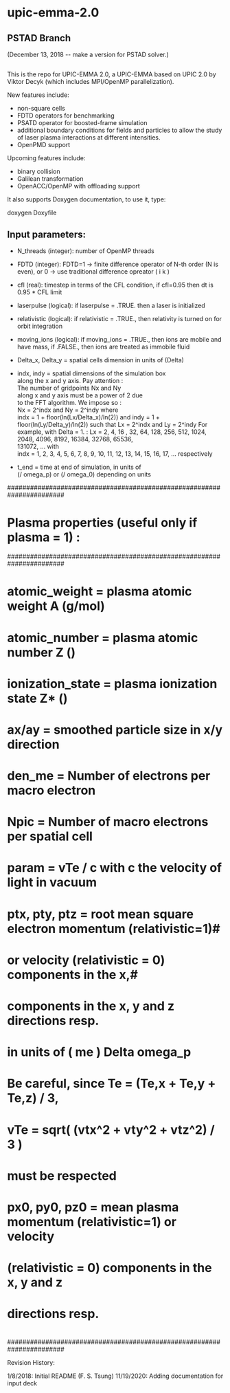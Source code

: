 # upic-emma-2.0

## PSTAD Branch

(December 13, 2018 -- make a version for PSTAD solver.)

##


This is the repo for UPIC-EMMA 2.0, a UPIC-EMMA based on UPIC 2.0 by Viktor Decyk (which includes MPI/OpenMP parallelization). 

New features include:

* non-square cells
* FDTD operators for benchmarking
* PSATD operator for boosted-frame simulation
* additional boundary conditions for fields and particles to allow the study of laser plasma interactions at different intensities.
* OpenPMD support

Upcoming features include:

* binary collision
* Galilean transformation
* OpenACC/OpenMP with offloading support



It also supports Doxygen documentation, to use it, type:

doxygen Doxyfile



## Input parameters:

* N_threads (integer): number of OpenMP threads
* FDTD (integer): FDTD=1 -> finite difference operator of N-th order (N is even), or 0 -> use traditional difference opreator ( i k )
* cfl (real): timestep in terms of the CFL condition, if cfl=0.95 then dt is 0.95 * CFL limit
* laserpulse (logical): if laserpulse = .TRUE. then a laser is initialized
* relativistic (logical): if relativistic = .TRUE., then relativity is turned on for orbit integration
* moving_ions (logical): if moving_ions = .TRUE., then ions are mobile and have mass, if .FALSE., then ions are treated as immobile fluid
* Delta_x, Delta_y   = spatial cells dimension in units of (Delta)
* indx, indy = spatial dimensions of the simulation box   
                      along the x and y axis. Pay attention :   
                      The number of gridpoints Nx and Ny            
                      along x and y axis must be a power of 2 due   
                      to the FFT algorithm. We impose so :          
                      Nx = 2^indx and Ny = 2^indy where             
                      indx = 1 + floor(ln(Lx/Delta_x)/ln(2)) and
                      indy = 1 + floor(ln(Ly/Delta_y)/ln(2))
                      such that Lx = 2^indx and Ly = 2^indy
                      For example, with Delta = 1. :
                      Lx = 2, 4, 16 , 32, 64, 128, 256, 512, 1024,  
                           2048, 4096, 8192, 16384, 32768, 65536,   
                           131072, ... with                         
                      indx = 1, 2, 3, 4, 5, 6, 7, 8, 9, 10, 11, 12, 
                             13, 14, 15, 16, 17, ... respectively  

* t_end = time at end of simulation, in units of              
                      (/ omega_p) or (/ omega_0) depending on units



#######################################################################
#             Plasma properties (useful only if plasma = 1) :         #
#######################################################################
#                                                                     #
# atomic_weight      = plasma atomic weight A (g/mol)                 #
#                                                                     #
# atomic_number      = plasma atomic number Z ()                      #
#                                                                     #
# ionization_state   = plasma ionization state Z* ()                  #
#                                                                     #
# ax/ay          = smoothed particle size in x/y direction            #
#                                                                     #
# den_me         = Number of electrons per macro electron             #
#                                                                     #
# Npic           = Number of macro electrons per spatial cell         #
#                                                                     #
# param          = vTe / c with c the velocity of light in vacuum     #
#                                                                     #
# ptx, pty, ptz  = root mean square electron momentum (relativistic=1)#
#                  or velocity (relativistic = 0) components in the x,#
#                  components in the x, y and z directions resp.      #
#                  in units of ( me ) Delta omega_p                   #
#                  Be careful, since Te = (Te,x + Te,y + Te,z) / 3,   #
#                  vTe = sqrt( (vtx^2 + vty^2 + vtz^2) / 3 )          #
#                  must be respected                                  #
#                                                                     #
# px0, py0, pz0  = mean plasma momentum (relativistic=1) or velocity  #
#                  (relativistic = 0) components in the x, y and z    #
#                  directions resp.                                   #
#                                                                     #
#######################################################################

Revision History:

1/8/2018:  Initial README (F. S. Tsung)
11/19/2020: Adding documentation for input deck

